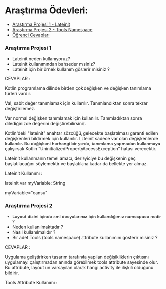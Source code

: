 # Araştırma Ödevleri:

- [Araştırma Projesi 1 - Lateinit](#1)
- [Araştırma Projesi 2 - Tools Namespace](#2)
- [Öğrenci Cevapları](#x)


### <a name="1"></a> Araştırma Projesi 1

- Lateinit neden kullanıyoruz?
- Lateinit kullanımından bahseder misiniz?
- Lateinit için bir örnek kullanım gösterir misiniz ?

CEVAPLAR :

Kotlin programlama dilinde birden çok değişken ve değişken tanımlama türleri vardır.

Val, sabit değer tanımlamak için kullanılır. Tanımlandıktan sonra tekrar değiştirilemez. 

Var normal değişken tanımlamak için kullanılır. Tanımladıktan sonra dilediğinizde değerini değiştirebilirsiniz. 

Kotlin'deki "lateinit" anahtar sözcüğü, gelecekte başlatılması garanti edilen değişkenleri bildirmek için kullanılır. 
Lateinit sadece var olan değişkenlerde kullanılır. Bu değişkeni herhangi bir yerde, tanımlama yapmadan kullanmaya çalışırsak Kotlin “UninitializedPropertyAccessException” hatası verecektir.

Lateinit kullanmanın temel amacı, derleyiciye bu değişkenin geç başlatılacağını söylemektir ve başlatılana kadar da bellekte yer almaz.

Lateinit Kullanımı :


lateinit var myVariable: String


myVariable="cansu"


### <a name="2"></a> Araştırma Projesi 2


- Layout dizini içinde xml dosyalarımız için kullandığımız namespace nedir ?
- Neden kullanılmaktadır ?
- Nasıl kullanılmalıdır ?
- Bir adet Tools (tools namespace) attribute kullanımını gösterir misiniz ? 


CEVAPLAR :

Uygulama geliştirirken tasarım tarafında yapılan değişikliklerin çıktısını uygulamayı çalıştırmadan anında görebilmek tools attribute sayesinde olur. Bu attribute,  layout un varsayılan olarak hangi activity ile ilişkili olduğunu bildirir.

Tools Attribute Kullanımı :
